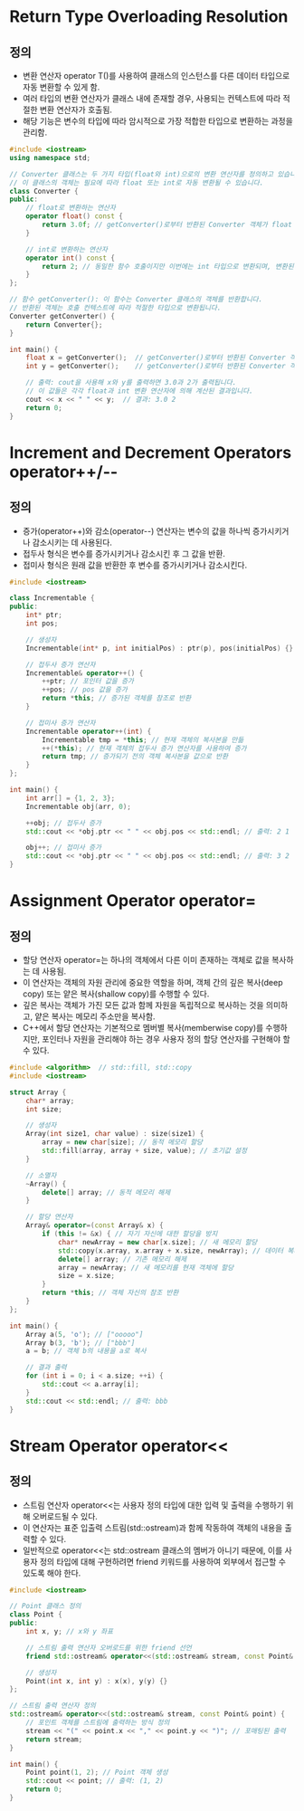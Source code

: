 # Return Type Overloading Resolution

## 정의
- 변환 연산자 operator T()를 사용하여 클래스의 인스턴스를 다른 데이터 타입으로 자동 변환할 수 있게 함.
- 여러 타입의 변환 연산자가 클래스 내에 존재할 경우, 사용되는 컨텍스트에 따라 적절한 변환 연산자가 호출됨.
- 해당 기능은 변수의 타입에 따라 암시적으로 가장 적합한 타입으로 변환하는 과정을 관리함.

```cpp
#include <iostream>
using namespace std;

// Converter 클래스는 두 가지 타입(float와 int)으로의 변환 연산자를 정의하고 있습니다.
// 이 클래스의 객체는 필요에 따라 float 또는 int로 자동 변환될 수 있습니다.
class Converter {
public:
    // float로 변환하는 연산자
    operator float() const {
        return 3.0f; // getConverter()로부터 반환된 Converter 객체가 float 타입으로 변환되며, 변환된 값은 3.0f입니다.
    }

    // int로 변환하는 연산자
    operator int() const {
        return 2; // 동일한 함수 호출이지만 이번에는 int 타입으로 변환되며, 변환된 값은 2입니다.
    }
};

// 함수 getConverter(): 이 함수는 Converter 클래스의 객체를 반환합니다.
// 반환된 객체는 호출 컨텍스트에 따라 적절한 타입으로 변환됩니다.
Converter getConverter() {
    return Converter{};
}

int main() {
    float x = getConverter();  // getConverter()로부터 반환된 Converter 객체가 float 타입으로 변환됩니다.
    int y = getConverter();    // getConverter()로부터 반환된 Converter 객체가 int 타입으로 변환됩니다.

    // 출력: cout을 사용해 x와 y를 출력하면 3.0과 2가 출력됩니다.
    // 이 값들은 각각 float과 int 변환 연산자에 의해 계산된 결과입니다.
    cout << x << " " << y;  // 결과: 3.0 2
    return 0;
}
```


# Increment and Decrement Operators operator++/--

## 정의
- 증가(operator++)와 감소(operator--) 연산자는 변수의 값을 하나씩 증가시키거나 감소시키는 데 사용된다.
- 접두사 형식은 변수를 증가시키거나 감소시킨 후 그 값을 반환.
- 접미사 형식은 원래 값을 반환한 후 변수를 증가시키거나 감소시킨다.

```cpp
#include <iostream>

class Incrementable {
public:
    int* ptr;
    int pos;

    // 생성자
    Incrementable(int* p, int initialPos) : ptr(p), pos(initialPos) {}

    // 접두사 증가 연산자
    Incrementable& operator++() {
        ++ptr; // 포인터 값을 증가
        ++pos; // pos 값을 증가
        return *this; // 증가된 객체를 참조로 반환
    }

    // 접미사 증가 연산자
    Incrementable operator++(int) {
        Incrementable tmp = *this; // 현재 객체의 복사본을 만듦
        ++(*this); // 현재 객체의 접두사 증가 연산자를 사용하여 증가
        return tmp; // 증가되기 전의 객체 복사본을 값으로 반환
    }
};

int main() {
    int arr[] = {1, 2, 3};
    Incrementable obj(arr, 0);

    ++obj; // 접두사 증가
    std::cout << *obj.ptr << " " << obj.pos << std::endl; // 출력: 2 1

    obj++; // 접미사 증가
    std::cout << *obj.ptr << " " << obj.pos << std::endl; // 출력: 3 2
}
```


# Assignment Operator operator=

## 정의
- 할당 연산자 operator=는 하나의 객체에서 다른 이미 존재하는 객체로 값을 복사하는 데 사용됨.
- 이 연산자는 객체의 자원 관리에 중요한 역할을 하며, 객체 간의 깊은 복사(deep copy) 또는 얕은 복사(shallow copy)를 수행할 수 있다.
- 깊은 복사는 객체가 가진 모든 값과 함께 자원을 독립적으로 복사하는 것을 의미하고, 얕은 복사는 메모리 주소만을 복사함.
- C++에서 할당 연산자는 기본적으로 멤버별 복사(memberwise copy)를 수행하지만, 포인터나 자원을 관리해야 하는 경우 사용자 정의 할당 연산자를 구현해야 할 수 있다.

```cpp
#include <algorithm>  // std::fill, std::copy
#include <iostream>

struct Array {
    char* array;
    int size;

    // 생성자
    Array(int size1, char value) : size(size1) {
        array = new char[size]; // 동적 메모리 할당
        std::fill(array, array + size, value); // 초기값 설정
    }

    // 소멸자
    ~Array() {
        delete[] array; // 동적 메모리 해제
    }

    // 할당 연산자
    Array& operator=(const Array& x) {
        if (this != &x) { // 자기 자신에 대한 할당을 방지
            char* newArray = new char[x.size]; // 새 메모리 할당
            std::copy(x.array, x.array + x.size, newArray); // 데이터 복사
            delete[] array; // 기존 메모리 해제
            array = newArray; // 새 메모리를 현재 객체에 할당
            size = x.size;
        }
        return *this; // 객체 자신의 참조 반환
    }
};

int main() {
    Array a(5, 'o'); // ["ooooo"]
    Array b(3, 'b'); // ["bbb"]
    a = b; // 객체 b의 내용을 a로 복사

    // 결과 출력
    for (int i = 0; i < a.size; ++i) {
        std::cout << a.array[i];
    }
    std::cout << std::endl; // 출력: bbb
}
```


# Stream Operator operator<<

## 정의
- 스트림 연산자 operator<<는 사용자 정의 타입에 대한 입력 및 출력을 수행하기 위해 오버로드될 수 있다.
- 이 연산자는 표준 입출력 스트림(std::ostream)과 함께 작동하여 객체의 내용을 출력할 수 있다.
- 일반적으로 operator<<는 std::ostream 클래스의 멤버가 아니기 때문에, 이를 사용자 정의 타입에 대해 구현하려면 friend 키워드를 사용하여 외부에서 접근할 수 있도록 해야 한다.

```cpp
#include <iostream>

// Point 클래스 정의
class Point {
public:
    int x, y; // x와 y 좌표

    // 스트림 출력 연산자 오버로드를 위한 friend 선언
    friend std::ostream& operator<<(std::ostream& stream, const Point& point);

    // 생성자
    Point(int x, int y) : x(x), y(y) {}
};

// 스트림 출력 연산자 정의
std::ostream& operator<<(std::ostream& stream, const Point& point) {
    // 포인트 객체를 스트림에 출력하는 방식 정의
    stream << "(" << point.x << "," << point.y << ")"; // 포매팅된 출력
    return stream;
}

int main() {
    Point point(1, 2); // Point 객체 생성
    std::cout << point; // 출력: (1, 2)
    return 0;
}
```

